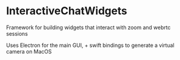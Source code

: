 # InteractiveChatWidgets
Framework for building widgets that interact with zoom and webrtc sessions

Uses Electron for the main GUI, + swift bindings to generate a virtual camera on MacOS
